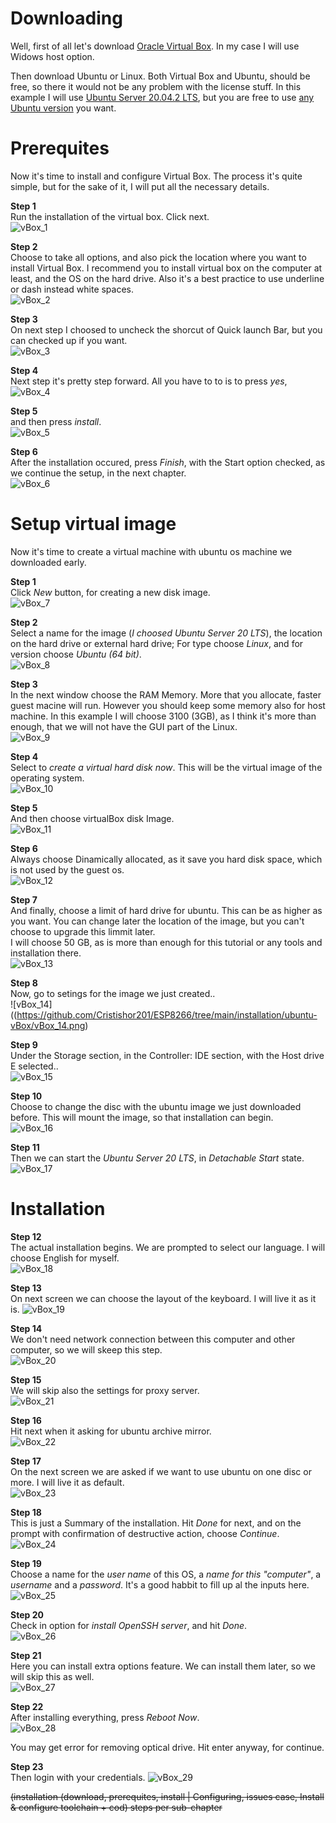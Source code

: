 # Downloading

Well, first of all let's download [Oracle Virtual Box](https://www.virtualbox.org/wiki/Downloads). In my case I will use Widows host option.

Then download Ubuntu or Linux. Both Virtual Box and Ubuntu, should be free, so there it would not be any problem with the license stuff. In this example I will use [Ubuntu Server 20.04.2 LTS](https://releases.ubuntu.com/20.04.2/ubuntu-20.04.2-live-server-amd64.iso), but you are free to use [any Ubuntu version](https://ubuntu.com/download/server) you want.

# Prerequites

Now it's time to install and configure Virtual Box.
The process it's quite simple, but for the sake of it, I will put all the necessary details.

**Step 1**<br>
Run the installation of the virtual box. Click next.<br>
![vBox_1](https://github.com/Cristishor201/ESP8266/tree/main/installation/ubuntu-vBox/vBox_1.png)

**Step 2**<br>
Choose to take all options, and also pick the location where you want to install Virtual Box. I recommend you to install virtual box on the computer at least, and the OS on the hard drive. Also it's a best practice to use underline or dash instead white spaces.<br>
![vBox_2](https://github.com/Cristishor201/ESP8266/tree/main/installation/ubuntu-vBox/vBox_2.png)

**Step 3**<br>
On next step I choosed to uncheck the shorcut of Quick launch Bar, but you can checked up if you want.<br>
![vBox_3](https://github.com/Cristishor201/ESP8266/tree/main/installation/ubuntu-vBox/vBox_3.png)

**Step 4**<br>
Next step it's pretty step forward. All you have to to is to press *yes*,<br>
![vBox_4](https://github.com/Cristishor201/ESP8266/tree/main/installation/ubuntu-vBox/vBox_4.png)

**Step 5**<br>
and then press *install*.<br>
![vBox_5](https://github.com/Cristishor201/ESP8266/tree/main/installation/ubuntu-vBox/vBox_5.png)

**Step 6**<br>
After the installation occured, press *Finish*, with the Start option checked, as we continue the setup, in the next chapter.<br>
![vBox_6](https://github.com/Cristishor201/ESP8266/tree/main/installation/ubuntu-vBox/vBox_6.png)

# Setup virtual image

Now it's time to create a virtual machine with ubuntu os machine we downloaded early.

**Step 1**<br>
Click *New* button, for creating a new disk image.<br>
![vBox_7](https://github.com/Cristishor201/ESP8266/tree/main/installation/ubuntu-vBox/vBox_7.png)

**Step 2**<br>
Select a name for the image (*I choosed Ubuntu Server 20 LTS*), the location on the hard drive or external hard drive; For type choose *Linux*, and for version choose *Ubuntu (64 bit)*.<br>
![vBox_8](https://github.com/Cristishor201/ESP8266/tree/main/installation/ubuntu-vBox/vBox_8.png)

**Step 3**<br>
In the next window choose the RAM Memory. More that you allocate, faster guest macine will run. However you should keep some memory also for host machine.
In this example I will choose 3100 (3GB), as I think it's more than enough, that we will not have the GUI part of the Linux.<br>
![vBox_9](https://github.com/Cristishor201/ESP8266/tree/main/installation/ubuntu-vBox/vBox_9.png)

**Step 4**<br>
Select to *create a virtual hard disk now*. This will be the virtual image of the operating system.<br>
![vBox_10](https://github.com/Cristishor201/ESP8266/tree/main/installation/ubuntu-vBox/vBox_10.png)

**Step 5**<br>
And then choose virtualBox disk Image.<br>
![vBox_11](https://github.com/Cristishor201/ESP8266/tree/main/installation/ubuntu-vBox/vBox_11.png)

**Step 6**<br>
Always choose Dinamically allocated, as it save you hard disk space, which is not used by the guest os.<br>
![vBox_12](https://github.com/Cristishor201/ESP8266/tree/main/installation/ubuntu-vBox/vBox_12.png)

**Step 7**<br>
And finally, choose a limit of hard drive for ubuntu. This can be as higher as you want. You can change later the location of the image, but you can't choose to upgrade this limmit later.<br>
I will choose 50 GB, as is more than enough for this tutorial or any tools and installation there.<br>
![vBox_13](https://github.com/Cristishor201/ESP8266/tree/main/installation/ubuntu-vBox/vBox_13.png)

**Step 8**<br>
Now, go to setings for the image we just created..<br>
![vBox_14]((https://github.com/Cristishor201/ESP8266/tree/main/installation/ubuntu-vBox/vBox_14.png)

**Step 9**<br>
Under the Storage section, in the Controller: IDE section, with the Host drive E selected..<br>
![vBox_15](https://github.com/Cristishor201/ESP8266/tree/main/installation/ubuntu-vBox/vBox_15.png)

**Step 10**<br>
Choose to change the disc with the ubuntu image we just downloaded before. This will mount the image, so that installation can begin.<br>
![vBox_16](https://github.com/Cristishor201/ESP8266/tree/main/installation/ubuntu-vBox/vBox_16.png)

**Step 11**<br>
Then we can start the *Ubuntu Server 20 LTS*, in *Detachable Start* state.<br>
![vBox_17](https://github.com/Cristishor201/ESP8266/tree/main/installation/ubuntu-vBox/vBox_17.png)

# Installation

**Step 12**<br>
The actual installation begins. We are prompted to select our language. I will choose English for myself.<br>
![vBox_18](https://github.com/Cristishor201/ESP8266/tree/main/installation/ubuntu-vBox/vBox_18.png)

**Step 13**<br>
On next screen we can choose the layout of the keyboard. I will live it as it is.
![vBox_19](https://github.com/Cristishor201/ESP8266/tree/main/installation/ubuntu-vBox/vBox_19.png)

**Step 14**<br>
We don't need network connection between this computer and other computer, so we will skeep this step.<br>
![vBox_20](https://github.com/Cristishor201/ESP8266/tree/main/installation/ubuntu-vBox/vBox_20.png)

**Step 15**<br>
We will skip also the settings for proxy server.<br>
![vBox_21](https://github.com/Cristishor201/ESP8266/tree/main/installation/ubuntu-vBox/vBox_21.png)

**Step 16**<br>
Hit next when it asking for ubuntu archive mirror.<br>
![vBox_22](https://github.com/Cristishor201/ESP8266/tree/main/installation/ubuntu-vBox/vBox_22.png)

**Step 17**<br>
On the next screen we are asked if we want to use ubuntu on one disc or more. I will live it as default.<br>
![vBox_23](https://github.com/Cristishor201/ESP8266/tree/main/installation/ubuntu-vBox/vBox_23.png)

**Step 18**<br>
This is just a Summary of the installation. Hit *Done* for next, and on the prompt with confirmation of destructive action, choose *Continue*.<br>
![vBox_24](https://github.com/Cristishor201/ESP8266/tree/main/installation/ubuntu-vBox/vBox_24.png)

**Step 19**<br>
Choose a name for the *user name* of this OS, a *name for this "computer"*, a *username* and a *password*. It's a good habbit to fill up al the inputs here.<br>
![vBox_25](https://github.com/Cristishor201/ESP8266/tree/main/installation/ubuntu-vBox/vBox_25.png)

**Step 20**<br>
Check in option for *install OpenSSH server*, and hit *Done*.<br>
![vBox_26](https://github.com/Cristishor201/ESP8266/tree/main/installation/ubuntu-vBox/vBox_26.png)

**Step 21**<br>
Here you can install extra options feature. We can install them later, so we will skip this as well.<br>
![vBox_27](https://github.com/Cristishor201/ESP8266/tree/main/installation/ubuntu-vBox/vBox_27.png)

**Step 22**<br>
After installing everything, press *Reboot Now*.<br> 
![vBox_28](https://github.com/Cristishor201/ESP8266/tree/main/installation/ubuntu-vBox/vBox_28.png)

You may get error for removing optical drive. Hit enter anyway, for continue.

**Step 23**<br>
Then login with your credentials.
![vBox_29](https://github.com/Cristishor201/ESP8266/tree/main/installation/ubuntu-vBox/vBox_29.png)




<s>(installation (download, prerequites, install | Configuring, issues case, Install & configure toolchain + cod)
steps per sub-chapter</s>